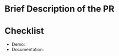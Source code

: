 <!-- First of all, thank you for your contribution! 

All PRs should be submitted to master branch -->

<!-- Please follow the template below:
* If you are going to fix a bug of Weex, check whether it already exists in [Github Issue](https://github.com/apache/incubator-weex/issues). If it exists, make sure to write down the link to the corresponding Github issue in the PR you are going to create.
* If you are going to add a feature for weex, reference the following recommend procedure:
    1. Writing a email to [mailing list](https://github.com/apache/incubator-weex/blob/master/CONTRIBUTING.md#mailing-list) to talk about what you'd like to do.
    1. Write the corresponding [Documentation](https://github.com/apache/incubator-weex/blob/master/CONTRIBUTING.md#contribute-documentation) 
    1. Write the corresponding Changelogs at the end of changelog.md -->


# Brief Description of the PR

# Checklist
* Demo:
* Documentation:

<!-- # Additional content -->
